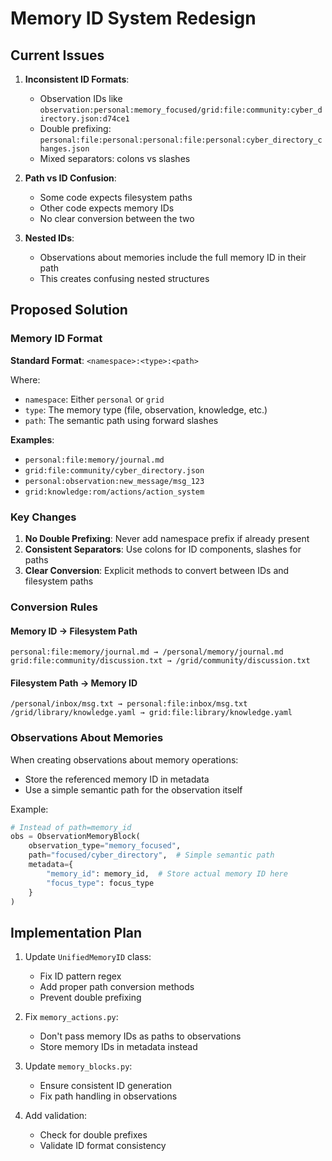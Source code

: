 # Memory ID System Redesign

## Current Issues

1. **Inconsistent ID Formats**: 
   - Observation IDs like `observation:personal:memory_focused/grid:file:community:cyber_directory.json:d74ce1`
   - Double prefixing: `personal:file:personal:personal:file:personal:cyber_directory_changes.json`
   - Mixed separators: colons vs slashes

2. **Path vs ID Confusion**:
   - Some code expects filesystem paths
   - Other code expects memory IDs
   - No clear conversion between the two

3. **Nested IDs**:
   - Observations about memories include the full memory ID in their path
   - This creates confusing nested structures

## Proposed Solution

### Memory ID Format

**Standard Format**: `<namespace>:<type>:<path>`

Where:
- `namespace`: Either `personal` or `grid` 
- `type`: The memory type (file, observation, knowledge, etc.)
- `path`: The semantic path using forward slashes

**Examples**:
- `personal:file:memory/journal.md`
- `grid:file:community/cyber_directory.json`
- `personal:observation:new_message/msg_123`
- `grid:knowledge:rom/actions/action_system`

### Key Changes

1. **No Double Prefixing**: Never add namespace prefix if already present
2. **Consistent Separators**: Use colons for ID components, slashes for paths
3. **Clear Conversion**: Explicit methods to convert between IDs and filesystem paths

### Conversion Rules

#### Memory ID → Filesystem Path
```
personal:file:memory/journal.md → /personal/memory/journal.md
grid:file:community/discussion.txt → /grid/community/discussion.txt
```

#### Filesystem Path → Memory ID
```
/personal/inbox/msg.txt → personal:file:inbox/msg.txt
/grid/library/knowledge.yaml → grid:file:library/knowledge.yaml
```

### Observations About Memories

When creating observations about memory operations:
- Store the referenced memory ID in metadata
- Use a simple semantic path for the observation itself

Example:
```python
# Instead of path=memory_id
obs = ObservationMemoryBlock(
    observation_type="memory_focused",
    path="focused/cyber_directory",  # Simple semantic path
    metadata={
        "memory_id": memory_id,  # Store actual memory ID here
        "focus_type": focus_type
    }
)
```

## Implementation Plan

1. Update `UnifiedMemoryID` class:
   - Fix ID pattern regex
   - Add proper path conversion methods
   - Prevent double prefixing

2. Fix `memory_actions.py`:
   - Don't pass memory IDs as paths to observations
   - Store memory IDs in metadata instead

3. Update `memory_blocks.py`:
   - Ensure consistent ID generation
   - Fix path handling in observations

4. Add validation:
   - Check for double prefixes
   - Validate ID format consistency